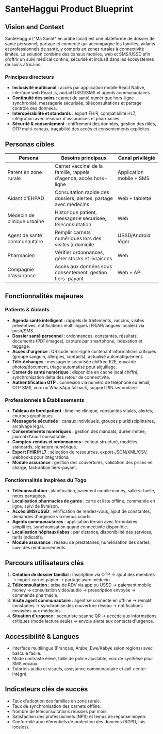 # SanteHaggui Product Blueprint

## Vision and Context
SanteHaggui ("Ma Santé" en arabe local) est une plateforme de dossier de santé personnel, partagé et connecté qui accompagne les familles, aidants et professionnels de santé, y compris en zones rurales à connectivité limitée. La solution combine des canaux mobiles, web et SMS/USSD afin d'offrir un suivi médical continu, sécurisé et inclusif dans les écosystèmes de soins africains.

### Principes directeurs
- **Inclusivité multicanal** : accès par application mobile React Native, interface web React.js, portail USSD/SMS et agents communautaires.
- **Continuité des soins** : carnet de santé numérique hors-ligne synchronisé, messagerie sécurisée, téléconsultations et partage contrôlé des données.
- **Interopérabilité et standards** : export FHIR, compatibilité HL7, intégration avec réseaux d'assurances et pharmacies.
- **Sécurité & consentement** : chiffrement des données, gestion des rôles, OTP multi-canaux, traçabilité des accès et consentements explicites.

## Personas cibles
| Persona | Besoins principaux | Canal privilégié |
|---------|-------------------|------------------|
| Parent en zone rurale | Carnet vaccinal de la famille, rappels d'agenda, accès hors-ligne | Application mobile + SMS |
| Aidant d'EHPAD | Consultation rapide des dossiers, alertes, partage avec médecins | Web + tablette |
| Médecin de clinique urbaine | Historique patient, messagerie sécurisée, téléconsultation | Web |
| Agent de santé communautaire | Remplir carnets numériques lors des visites à domicile | USSD/Android léger |
| Pharmacien | Vérifier ordonnances, gérer stocks et livraisons | Web |
| Compagnie d'assurance | Accès aux données sous consentement, gestion tiers-payant | Web + API |

## Fonctionnalités majeures
### Patients & Aidants
- **Agenda santé intelligent** : rappels de traitements, vaccins, visites préventives, notifications multilingues (FR/AR/langues locales) via push/SMS.
- **Dossier santé personnel** : ordonnances, constantes, résultats, documents (PDF/Images), capture par smartphone, indexation et taggage.
- **Accès d'urgence** : QR code hors-ligne contenant informations critiques (groupe sanguin, allergies, contacts), actualisé automatiquement.
- **Télé-échanges** : messagerie sécurisée chiffrée E2E, envoi de photos/document, triage automatisé pour aiguillage.
- **Carnet de santé numérique** : disponible en cache local chiffré, synchronisation delta dès retour de connectivité.
- **Authentification OTP** : connexion via numéro de téléphone ou email, OTP SMS, voix ou WhatsApp fallback, support PIN secondaire.

### Professionnels & Établissements
- **Tableau de bord patient** : timeline clinique, constantes vitales, alertes, courbes graphiques.
- **Messagerie sécurisée** : canaux individuels, groupes pluridisciplinaires, archivage légal.
- **Consentements numériques** : gestion des mandats, durée limitée, journal d'audit consultable.
- **Comptes-rendus et ordonnances** : éditeur structuré, modèles standards, signature numérique.
- **Export FHIR/HL7** : sélection de ressources, export JSON/XML/CSV, webhooks pour intégrations.
- **Module assurance** : gestion des couvertures, validation des prises en charge, facturation tiers-payant.

### Fonctionnalités inspirées du Togo
- **Téléconsultation** : planification, paiement mobile money, salle virtuelle, notes partagées.
- **Localisation pharmacies de garde** : carte et liste offline, commande en ligne, suivi de livraison.
- **Accès SMS/USSD** : vérification de rendez-vous, ajout de constantes, demandes d'urgence via menus courts.
- **Agents communautaires** : application terrain avec formulaires simplifiés, synchronisation quand connectivité disponible.
- **Localisation hôpitaux/labos** : par distance, disponibilité des services, tarifs indicatifs.
- **Module assurance** : réseau de prestataires, numérisation des cartes, suivi des remboursements.

## Parcours utilisateurs clés
1. **Création de dossier familial** : inscription via OTP → ajout des membres → import carnet papier → partage avec médecin.
2. **Téléconsultation** : prise de RDV via app ou USSD → paiement mobile money → consultation vidéo/audio → prescription envoyée → commande pharmacie.
3. **Visite agent communautaire** : agent se connecte en offline → remplit constantes → synchronise dès couverture réseau → notifications envoyées aux médecins.
4. **Situation d'urgence** : secouriste scanne QR → accède aux informations critiques (mode lecture seule) → envoie alerte aux contacts d'urgence.

## Accessibilité & Langues
- Interface multilingue (Français, Arabe, Ewe/Kabyè selon régions) avec bascule facile.
- Mode contraste élevé, taille de police ajustable, voix de synthèse pour SMS vocaux.
- Tutoriels audio et visuels, assistance communautaire et call-center intégré.

## Indicateurs clés de succès
- Taux d'adoption des familles en zone rurale.
- Taux de synchronisation des carnets offline.
- Nombre de téléconsultations réussies par mois.
- Satisfaction des professionnels (NPS) et temps de réponse moyen.
- Conformité aux référentiels de protection des données (RGPD, lois locales).

